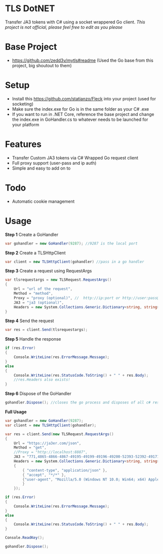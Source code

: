 # TLS DotNET
Transfer JA3 tokens with C# using a socket wrappered Go client.
_This project is not official, please feel free to edit as you please_

# Base Project
- https://github.com/zedd3v/mytls#readme (Used the Go base from this project, big shoutout to them)

# Setup
- Install this https://github.com/statianzo/Fleck into your project (used for socketing)
- Make sure the index.exe for Go is in the same folder as your C# .exe
- If you want to run in .NET Core, reference the base project and change the index.exe in GoHandler.cs to whatever needs to be launched for your platform

# Features
 - Transfer Custom JA3 tokens via C# Wrapped Go request client
 - Full proxy support (user-pass and ip auth)
 - Simple and easy to add on to

# Todo
- Automatic cookie management

# Usage
**Step 1**
Create a GoHandler
```cs
var gohandler = new GoHandler(9287); //9287 is the local port
```

**Step 2**
Create a TLSHttpClient
```cs
var client = new TLSHttpClient(gohandler) //pass in a go handler
```

**Step 3**
Create a request using RequestArgs
```cs
var tlsrequestargs = new TLSRequest.RequestArgs()
{
    Url = "url of the request",
    Method = "method",
    Proxy = "proxy (optional)", //  http://ip:port or http://user:pass@ip:port
    JA3 = "ja3 (optional)",
    Headers = new System.Collections.Generic.Dictionary<string, string>() //optional
}
```

**Step 4**
Send the request
```cs
var res = client.Send(tlsrequestargs);
```

**Step 5**
Handle the response
```cs
if (res.Error)
{
    Console.WriteLine(res.ErrorMessage.Message);
}
else
{
    Console.WriteLine(res.StatusCode.ToString() + " " + res.Body);
    //res.Headers also exists!
}  
```

**Step 6**
Dispose of the GoHandler
```cs
gohandler.Dispose(); //closes the go process and disposes of all c# resources
```

**Full Usage**
```cs
var gohandler = new GoHandler(9287);
var client = new TLSHttpClient(gohandler);

var res = client.Send(new TLSRequest.RequestArgs()
{
    Url = "https://ja3er.com/json",
    Method = "get",
    //Proxy = "http://localhost:8887",
    JA3 = "771,4865-4866-4867-49195-49199-49196-49200-52393-52392-49171-49172-156-157-47-53,0-23-65281-10-11-35-16-5-13-18-51-45-43-27-21,0-1,1-21",
    Headers = new System.Collections.Generic.Dictionary<string, string>()
    {
        { "content-type", "application/json" },
        { "accept", "*/*" },
        {"user-agent", "Mozilla/5.0 (Windows NT 10.0; Win64; x64) AppleWebKit/537.36 (KHTML, like Gecko) Chrome/85.0.4183.83 Safari/537.36" }
        }
    });

if (res.Error)
{
    Console.WriteLine(res.ErrorMessage.Message);
}
else
{
    Console.WriteLine(res.StatusCode.ToString() + " " + res.Body);
} 

Console.ReadKey();

gohandler.Dispose();
```
